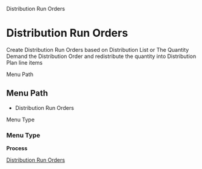 
Distribution Run Orders
# Distribution Run Orders


Create Distribution Run Orders based on Distribution List or The Quantity Demand the Distribution Order and redistribute the quantity into Distribution Plan line items

Menu Path
## Menu Path



- Distribution Run Orders

Menu Type
### Menu Type

**Process**


[Distribution Run Orders](../../functional-guide/window/process-m_distributionrun-orders.md)